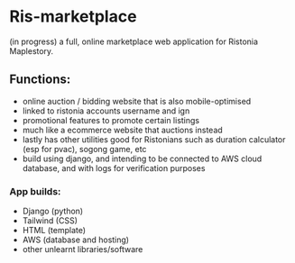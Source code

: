 # Ris-marketplace
(in progress) a full, online marketplace web application for Ristonia Maplestory.

## Functions:
- online auction / bidding website that is also mobile-optimised
- linked to ristonia accounts username and ign
- promotional features to promote certain listings 
- much like a ecommerce website that auctions instead
- lastly has other utilities good for Ristonians such as duration calculator (esp for pvac), sogong game, etc
- build using django, and intending to be connected to AWS cloud database, and with logs for verification purposes

### App builds:
- Django (python)
- Tailwind (CSS)
- HTML (template)
- AWS (database and hosting)
- other unlearnt libraries/software
